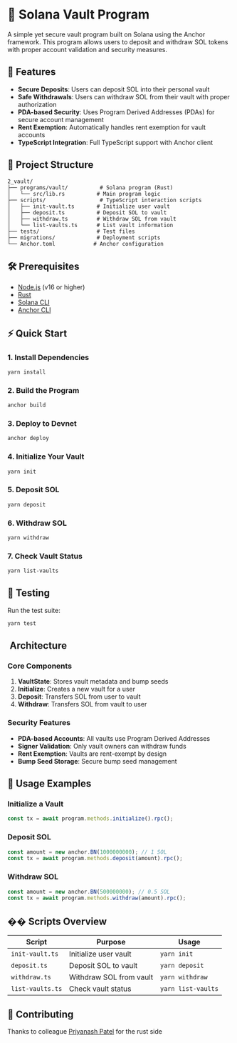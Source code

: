 # 🏦 Solana Vault Program

A simple yet secure vault program built on Solana using the Anchor framework. This program allows users to deposit and withdraw SOL tokens with proper account validation and security measures.

## 🚀 Features

- **Secure Deposits**: Users can deposit SOL into their personal vault
- **Safe Withdrawals**: Users can withdraw SOL from their vault with proper authorization
- **PDA-based Security**: Uses Program Derived Addresses (PDAs) for secure account management
- **Rent Exemption**: Automatically handles rent exemption for vault accounts
- **TypeScript Integration**: Full TypeScript support with Anchor client

## 📁 Project Structure

```
2_vault/
├── programs/vault/          # Solana program (Rust)
│   └── src/lib.rs          # Main program logic
├── scripts/                 # TypeScript interaction scripts
│   ├── init-vault.ts       # Initialize user vault
│   ├── deposit.ts          # Deposit SOL to vault
│   ├── withdraw.ts         # Withdraw SOL from vault
│   └── list-vaults.ts      # List vault information
├── tests/                  # Test files
├── migrations/             # Deployment scripts
└── Anchor.toml            # Anchor configuration
```

## 🛠️ Prerequisites

- [Node.js](https://nodejs.org/) (v16 or higher)
- [Rust](https://rustup.rs/)
- [Solana CLI](https://docs.solana.com/cli/install-solana-cli-tools)
- [Anchor CLI](https://book.anchor-lang.com/getting-started/installation.html)

## ⚡ Quick Start

### 1. Install Dependencies

```bash
yarn install
```

### 2. Build the Program

```bash
anchor build
```

### 3. Deploy to Devnet

```bash
anchor deploy
```

### 4. Initialize Your Vault

```bash
yarn init
```

### 5. Deposit SOL

```bash
yarn deposit
```

### 6. Withdraw SOL

```bash
yarn withdraw
```

### 7. Check Vault Status

```bash
yarn list-vaults
```

## 🧪 Testing

Run the test suite:

```bash
yarn test
```

## ️ Architecture

### Core Components

1. **VaultState**: Stores vault metadata and bump seeds
2. **Initialize**: Creates a new vault for a user
3. **Deposit**: Transfers SOL from user to vault
4. **Withdraw**: Transfers SOL from vault to user

### Security Features

- **PDA-based Accounts**: All vaults use Program Derived Addresses
- **Signer Validation**: Only vault owners can withdraw funds
- **Rent Exemption**: Vaults are rent-exempt by design
- **Bump Seed Storage**: Secure bump seed management

## 📝 Usage Examples

### Initialize a Vault

```typescript
const tx = await program.methods.initialize().rpc();
```

### Deposit SOL

```typescript
const amount = new anchor.BN(1000000000); // 1 SOL
const tx = await program.methods.deposit(amount).rpc();
```

### Withdraw SOL

```typescript
const amount = new anchor.BN(500000000); // 0.5 SOL
const tx = await program.methods.withdraw(amount).rpc();
```

## �� Scripts Overview

| Script           | Purpose                 | Usage              |
| ---------------- | ----------------------- | ------------------ |
| `init-vault.ts`  | Initialize user vault   | `yarn init`        |
| `deposit.ts`     | Deposit SOL to vault    | `yarn deposit`     |
| `withdraw.ts`    | Withdraw SOL from vault | `yarn withdraw`    |
| `list-vaults.ts` | Check vault status      | `yarn list-vaults` |

## 🤝 Contributing

Thanks to colleague [Priyanash Patel](https://github.com/priyanshpatel18/Q3_25_Builder_priyanshpatel18) for the rust side

